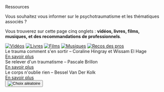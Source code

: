 <div class="banner">
    <div class="title">Ressources</div>
    <div class="intro">
        <p>Vous souhaitez vous informer sur le psychotraumatisme et les thématiques associés ?
        <p>Vous trouverez sur cette page cinq onglets : <b>vidéos, livres, films, musiques, et des recommandations de professionnels</b>.
    </div>
</div>

<div class="tabbar">
    <a href="/videos" title="Vidéos"><img src="{{ ASSET ../assets/ui/video.png }}" alt="Vidéos" /></a>
    <a href="/livres" title="Livres"><img src="{{ ASSET ../assets/ui/book.png }}" alt="Livres" /></a>
    <a href="/films" title="Films"><img src="{{ ASSET ../assets/ui/movie.png }}" alt="Films" /></a>
    <a href="/musiques" title="Musiques"><img src="{{ ASSET ../assets/ui/music.png }}" alt="Musiques" /></a>
    <a href="/pros" class="active" title="Recos des pros"><img src="{{ ASSET ../assets/ui/paper.png }}" alt="Recos des pros" /></a>
</div>

<div class="tab">
    <div class="cardset">
        <div class="card">
            <img src="{{ ASSET ../assets/resources/pro_hingrayelhage.jpg }}" alt="" />
            <div>
                <div class="reference">Le trauma comment s'en sortir – Coraline Hingray et Wissam El Hage</div>
                <div class="actions">
                    <a href="https://www.deboecksuperieur.com/ouvrage/9782807329409-le-trauma-comment-s-en-sortir" target="_blank">En savoir plus</a>
                </div>
            </div>
        </div>
        <div class="card">
            <img src="{{ ASSET ../assets/resources/pro_brillon.jpg }}" alt="" />
            <div>
                <div class="reference">Se relever d'un traumatisme – Pascale Brillon</div>
                <div class="actions">
                    <a href="https://editionshomme.groupelivre.com/products/se-relever-dun-traumatisme-1?variant=43708227649793" target="_blank">En savoir plus</a>
                </div>
            </div>
        </div>
        <div class="card">
            <img src="{{ ASSET ../assets/resources/pro_kolk.jpg }}" alt="" />
            <div>
                <div class="reference">Le corps n'oublie rien – Bessel Van Der Kolk</div>
                <div class="actions">
                    <a href="https://www.albin-michel.fr/le-corps-noublie-rien-9782226457486" target="_blank">En savoir plus</a>
                </div>
            </div>
        </div>
    </div>
    <button id="randomize" onclick="app.randomCard('.cardset')"><img src="{{ ASSET ../assets/ui/dice.webp }}" alt="Choix aléatoire" title="Choix aléatoire" /></button>
</div>

<script>
    let button = document.querySelector('#randomize');
    button.style.display = 'block';
</script>

